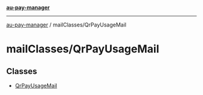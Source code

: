 [**au-pay-manager**](../../README.md)

***

[au-pay-manager](../../README.md) / mailClasses/QrPayUsageMail

# mailClasses/QrPayUsageMail

## Classes

- [QrPayUsageMail](classes/QrPayUsageMail.md)
